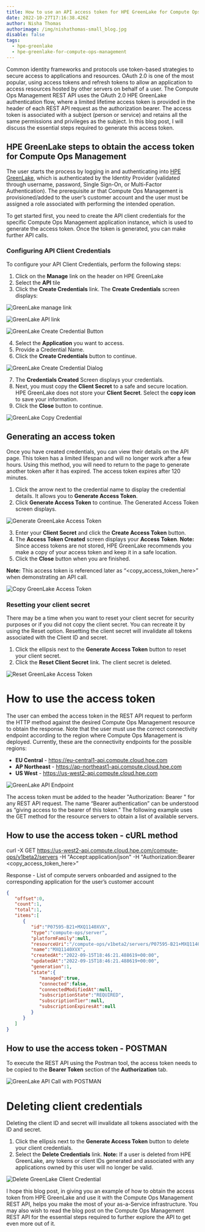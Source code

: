 ```yaml
---
title: How to use an API access token for HPE GreenLake for Compute Ops Management
date: 2022-10-27T17:16:38.426Z
author: Nisha Thomas
authorimage: /img/nishathomas-small_blog.jpg
disable: false
tags:
  - hpe-greenlake
  - hpe-greenlake-for-compute-ops-management
---
```

Common identity frameworks and protocols use token-based strategies to secure access to applications and resources. OAuth 2.0 is one of the most popular, using access tokens and refresh tokens to allow an application to access resources hosted by other servers on behalf of a user. The Compute Ops Management REST API uses the OAuth 2.0 HPE GreenLake authentication flow, where a limited lifetime access token is provided in the header of each REST API request as the authorization bearer. The access token is associated with a subject (person or service) and retains all the same permissions and privileges as the subject. In this blog post, I will discuss the essential steps required to generate this access token.

## HPE GreenLake steps to obtain the access token for Compute Ops Management

The user starts the process by logging in and authenticating into [HPE GreenLake](https://console.greenlake.hpe.com/), which is authenticated by the Identity Provider (validated through username, password, Single Sign-On, or Multi-Factor Authentication). 
The prerequisite ar that Compute Ops Management is provisioned/added to the user’s customer account and the user must be assigned a role associated with performing the intended operation.

To get started first, you need to create the API client credentials for the specific Compute Ops Management application instance, which is used to generate the access token. Once the token is generated, you can make further API calls.

### Configuring API Client Credentials

To configure your API Client Credentials, perform the following steps:

1. Click on the **Manage** link on the header on HPE GreenLake
2. Select the **API** tile
3. Click the **Create Credentials** link. The **Create Credentials** screen displays:

![GreenLake manage link](/img/glcp_manage.png "GreenLake manage link")

![GreenLake API link](/img/glcp_api.png "GreenLake API link")

![GreenLake Create Credential Button](/img/glcp_create_cred.png "GreenLake Create Credential Button")

4. Select the **Application** you want to access. 
5. Provide a Credential Name.
6. Click the **Create Credentials** button to continue. 

![GreenLake Create Credential Dialog](/img/glcp_create_cred_dialog.png "GreenLake Create Credential Dialog")

7. The **Credentials Created** Screen displays your credentials. 
8. Next, you must copy the **Client Secret** to a safe and secure location. HPE GreenLake does not store your **Client Secret**. Select the **copy icon** to save your information. 
9. Click the **Close** button to continue. 

![GreenLake Copy Credential](/img/glcp_create_cred_copy.png "GreenLake Copy Credential")

## Generating an access token

Once you have created credentials, you can view their details on the API page.  This token has a limited lifespan and will no longer work after a few hours.  Using this method, you will need to return to the page to generate another token after it has expired.  The access token expires after 120 minutes.

1. Click the arrow next to the credential name to display the credential details. It allows you to **Generate Access Token**.
2. Click **Generate Access Token** to continue. The Generated Access Token screen displays.

![Generate GreenLake  Access Token](/img/glcp_generate_token.png "Generate GreenLake Access Token")

3. Enter your **Client Secret** and click the **Create Access Token** button.
4. The **Access Token Created** screen displays your **Access Token**.
   **Note:** Since access tokens are not stored, HPE GreenLake recommends you make a copy of your access token and keep it in a safe location. 
5. Click the **Close** button when you are finished.

**Note:** This access token is referenced later as “<copy_access_token_here>” when demonstrating an API call.

![Copy GreenLake Access Token](/img/glcp_copy_token.png "Copy GreenLake Access Token")

### Resetting your client secret

There may be a time when you want to reset your client secret for security purposes or if you did not copy the client secret. You can recreate it by using the Reset option. Resetting the client secret will invalidate all tokens associated with the Client ID and secret. 

1. Click the ellipsis next to the **Generate Access Token** button to reset your client secret.
2. Click the **Reset Client Secret** link. The client secret is deleted.

![Reset GreenLake Access Token](/img/glcp_reset_token.png "Reset GreenLake Access Token")

# How to use the access token

The user can embed the access token in the REST API request to perform the HTTP method against the desired Compute Ops Management resource to obtain the response. Note that the user must use the correct connectivity endpoint according to the region where Compute Ops Management is deployed. Currently, these are the connectivity endpoints for the possible regions:

* **EU Central** - <https://eu-central1-api.compute.cloud.hpe.com>
* **AP Northeast** - <https://ap-northeast1-api.compute.cloud.hpe.com>
* **US West** - <https://us-west2-api.compute.cloud.hpe.com>

![GreenLake API Endpoint](/img/glcp_endpoint.png "GreenLake API Endpoint")

The access token must be added to the header "Authorization: Bearer " for any REST API request.  The name “Bearer authentication” can be understood as “giving access to the bearer of this token.”  The following example uses the GET method for the resource servers to obtain a list of available servers.

## How to use the access token - cURL method

curl -X GET https://us-west2-api.compute.cloud.hpe.com/compute-ops/v1beta2/servers -H "Accept:application/json" -H "Authorization:Bearer <copy_access_token_here>”

Response - List of compute servers onboarded and assigned to the corresponding application for the user’s customer account

```json
{
   "offset":0,
   "count":1,
   "total":1,
   "items":[
      {
         "id":"P07595-B21+MXQ1140XVX",
         "type":"compute-ops/server",
         "platformFamily":null,
         "resourceUri":"/compute-ops/v1beta2/servers/P07595-B21+MXQ1140XVX",
         "name":"MXQ1140XVX",
         "createdAt":"2022-09-15T18:46:21.488619+00:00",
         "updatedAt":"2022-09-15T18:46:21.488619+00:00",
         "generation":1,
         "state":{
            "managed":true,
            "connected":false,
            "connectedModifiedAt":null,
            "subscriptionState":"REQUIRED",
            "subscriptionTier":null,
            "subscriptionExpiresAt":null
         }
      }
   ]
}
```

## How to use the access token - POSTMAN

To execute the REST API using the Postman tool, the access token needs to be copied to the **Bearer Token** section of the **Authorization** tab.

![GreenLake API Call with POSTMAN](/img/glcp_postman.png "GreenLake API Call with POSTMAN")

# Deleting client credentials

Deleting the client ID and secret will invalidate all tokens associated with the ID and secret.

1. Click the ellipsis next to the **Generate Access Token** button to delete your client credentials. 
2. Select the **Delete Credentials** link. 
   **Note:** If a user is deleted from HPE GreenLake, any tokens or client IDs generated and associated with any applications owned by this user will no longer be valid.

![Delete GreenLake Client Credential](/img/glcp_delete_cred.png "Delete GreenLake Client Credential")

I hope this blog post, in giving you an example of how to obtain the access token from HPE GreenLake and use it with the Compute Ops Management REST API, helps you make the most of your as-a-Service infrastructure. You may also wish to read the blog post on the Compute Ops Management REST API for the essential steps required to further explore the API to get even more out of it.